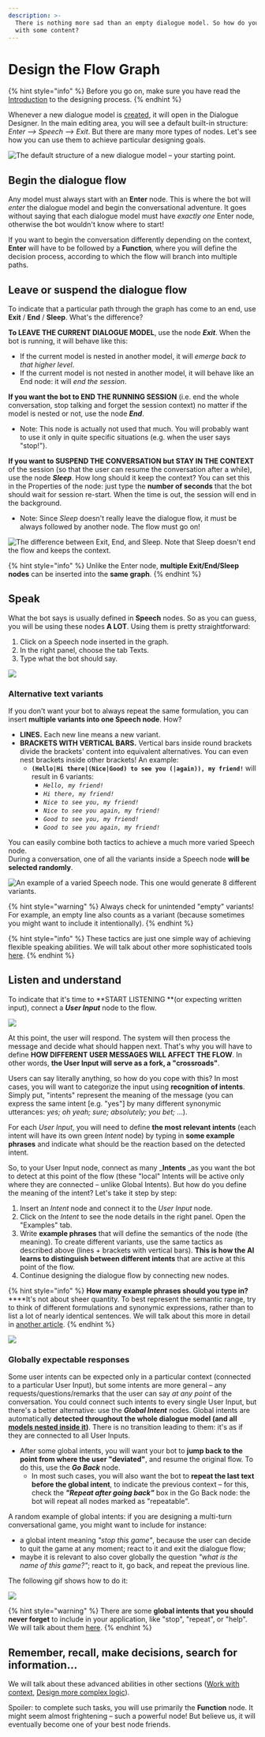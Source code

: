 ```yaml
---
description: >-
  There is nothing more sad than an empty dialogue model. So how do you fill it
  with some content?
---
```


# Design the Flow Graph

{% hint style="info" %}
Before you go on, make sure you have read the [Introduction](../introduction.md) to the designing process.
{% endhint %}

Whenever a new dialogue model is [created](https://docs.promethist.ai/how-to/design/create-dialogue), it will open in the Dialogue Designer. In the main editing area, you will see a default built-in structure: _Enter --> Speech --> Exit_. But there are many more types of nodes. Let's see how you can use them to achieve particular designing goals.

![The default structure of a new dialogue model – your starting point.](<../../../.gitbook/assets/image (42).png>)

## Begin the dialogue flow

Any model must always start with an **Enter** node. This is where the bot will _enter_ the dialogue model and begin the conversational adventure. It goes without saying that each dialogue model must have _exactly one_ Enter node, otherwise the bot wouldn't know where to start!

If you want to begin the conversation differently depending on the context, **Enter** will have to be followed by a **Function**, where you will define the decision process, according to which the flow will branch into multiple paths.

## Leave or suspend the dialogue flow

To indicate that a particular path through the graph has come to an end, use **Exit** / **End** / **Sleep**. What's the difference?

**To LEAVE THE CURRENT DIALOGUE MODEL**, use the node _**Exit**_. When the bot is running, it will behave like this:

* If the current model is nested in another model, it will _emerge back to that higher level_.
* If the current model is not nested in another model, it will behave like an End node: it will _end the session_.

**If you want the bot to END THE RUNNING SESSION** (i.e. end the whole conversation, stop talking and forget the session context) no matter if the model is nested or not, use the node _**End**_.

* Note: This node is actually not used that much. You will probably want to use it only in quite specific situations (e.g. when the user says "stop!").

**If you want to SUSPEND THE CONVERSATION but STAY IN THE CONTEXT** of the session (so that the user can resume the conversation after a while), use the node _**Sleep**_. How long should it keep the context? You can set this in the Properties of the node: just type the **number of seconds** that the bot should wait for session re-start. When the time is out, the session will end in the background.

* Note: Since _Sleep_ doesn't really leave the dialogue flow, it must be always followed by another node. The flow must go on!

![The difference between Exit, End, and Sleep. Note that Sleep doesn't end the flow and keeps the context.](<../../../.gitbook/assets/image (56).png>)

{% hint style="info" %}
Unlike the Enter node, **multiple Exit/End/Sleep nodes** can be inserted into the **same graph**.
{% endhint %}

## Speak

What the bot says is usually defined in **Speech** nodes. So as you can guess, you will be using these nodes **A LOT**. Using them is pretty straightforward:

1. Click on a Speech node inserted in the graph.
2. In the right panel, choose the tab Texts.
3. Type what the bot should say.

![](../../../.gitbook/assets/hello-world.gif)

### **Alternative text variants**

If you don't want your bot to always repeat the same formulation, you can insert **multiple variants into one Speech node**. How?

* **LINES.** Each new line means a new variant.
* **BRACKETS WITH VERTICAL BARS.** Vertical bars inside round brackets divide the brackets' content into equivalent alternatives. You can even nest brackets inside other brackets! An example:
  * **`(Hello|Hi there|(Nice|Good) to see you (|again)), my friend!`** will result in 6 variants:
    * _`Hello, my friend!`_
    * _`Hi there, my friend!`_
    * _`Nice to see you, my friend!`_
    * _`Nice to see you again, my friend!`_
    * _`Good to see you, my friend!`_
    * _`Good to see you again, my friend!`_

You can easily combine both tactics to achieve a much more varied Speech node.\
During a conversation, one of all the variants inside a Speech node **will be selected randomly**.

![An example of a varied Speech node. This one would generate 8 different variants.](<../../../.gitbook/assets/image (66).png>)

{% hint style="warning" %}
Always check for unintended "empty" variants! For example, an empty line also counts as a variant (because sometimes you might want to include it intentionally).
{% endhint %}

{% hint style="info" %}
These tactics are just one simple way of achieving flexible speaking abilities. We will talk about other more sophisticated tools [here](broken-reference).
{% endhint %}

## Listen and understand

To indicate that it's time to **START LISTENING **(or expecting written input), connect a _**User Input**_ node to the flow.

![](<../../../.gitbook/assets/image (58).png>)

At this point, the user will respond. The system will then process the message and decide what should happen next. That's why you will have to define **HOW DIFFERENT USER MESSAGES WILL AFFECT THE FLOW**. In other words, **the User Input will serve as a fork, a "crossroads"**.

Users can say literally anything, so how do you cope with this? In most cases, you will want to categorize the input using **recognition of intents**. Simply put, "intents" represent the meaning of the message (you can express the same intent \[e.g. "yes"] by many different synonymic utterances: _yes; oh yeah; sure; absolutely; you bet;_ ...).

For each _User Input_, you will need to define **the most relevant intents** (each intent will have its own green _Intent_ node) by typing in **some example phrases** and indicate what should be the reaction based on the detected intent.

So, to your User Input node, connect as many _**Intents** _as you want the bot to detect at this point of the flow (these "local" Intents will be active only where they are connected – unlike Global Intents). But how do you define the meaning of the intent? Let's take it step by step:

1. Insert an _Intent_ node and connect it to the _User Input_ node.
2. Click on the _Intent_ to see the node details in the right panel. Open the "Examples" tab.
3. Write **example phrases** that will define the semantics of the node (the meaning). To create different variants, use the same tactics as described above (lines + brackets with vertical bars). **This is how the AI learns to distinguish between different intents** that are active at this point of the flow.
4. Continue designing the dialogue flow by connecting new nodes.

{% hint style="info" %}
**How many example phrases should you type in?**\
****It's not about sheer quantity. To best represent the semantic range, try to think of different formulations and synonymic expressions, rather than to list a lot of nearly identical sentences. We will talk about this more in detail in [another article](broken-reference).
{% endhint %}

![](../../../.gitbook/assets/intents-with-bar.gif)

### Globally expectable responses

Some user intents can be expected only in a particular context (connected to a particular User Input), but some intents are more general – any requests/questions/remarks that the user can say _at any point_ of the conversation. You could connect such intents to every single User Input, but there's a better alternative: use the _**Global Intent**_ nodes. Global intents are automatically **detected throughout the whole dialogue model (and all **[**models nested inside it**](../dialogue-linking.md)**)**. There is no transition leading to them: it's as if they are connected to all User Inputs.

* After some global intents, you will want your bot to **jump back to the point from where the user "deviated"**, and resume the original flow. To do this, use the _**Go Back**_ node.
  * In most such cases, you will also want the bot to **repeat the last text before the global intent**, to indicate the previous context – for this, check the _**"Repeat after going back"**_ box in the Go Back node: the bot will repeat all nodes marked as "repeatable".

A random example of global intents: if you are designing a multi-turn conversational game, you might want to include for instance:

* a global intent meaning _"stop this game"_, because the user can decide to quit the game at any moment; react to it and exit the dialogue flow;
* maybe it is relevant to also cover globally the question _"what is the name of this game?"_; react to it, go back, and repeat the previous line.

The following gif shows how to do it:

![](../../../.gitbook/assets/intents212.gif)

{% hint style="warning" %}
There are some **global intents that you should never forget** to include in your application, like "stop", "repeat", or "help". We will talk about them [here](broken-reference).
{% endhint %}

## Remember, recall, make decisions, search for information...

We will talk about these advanced abilities in other sections ([Work with context](broken-reference), [Design more complex logic](broken-reference)).

Spoiler: to complete such tasks, you will use primarily the **Function** node. It might seem almost frightening – such a powerful node! But believe us, it will eventually become one of your best node friends.
